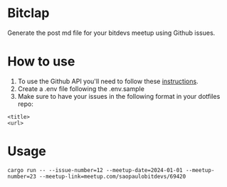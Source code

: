 # Bitclap

Generate the post md file for your bitdevs meetup using Github issues.

# How to use

1. To use the Github API you'll need to follow these [instructions](https://docs.github.com/en/rest/quickstart).
2. Create a .env file following the .env.sample
3. Make sure to have your issues in the following format in your dotfiles repo:

```
<title>
<url>
```

# Usage

```
cargo run -- --issue-number=12 --meetup-date=2024-01-01 --meetup-number=23 --meetup-link=meetup.com/saopaulobitdevs/69420
```
